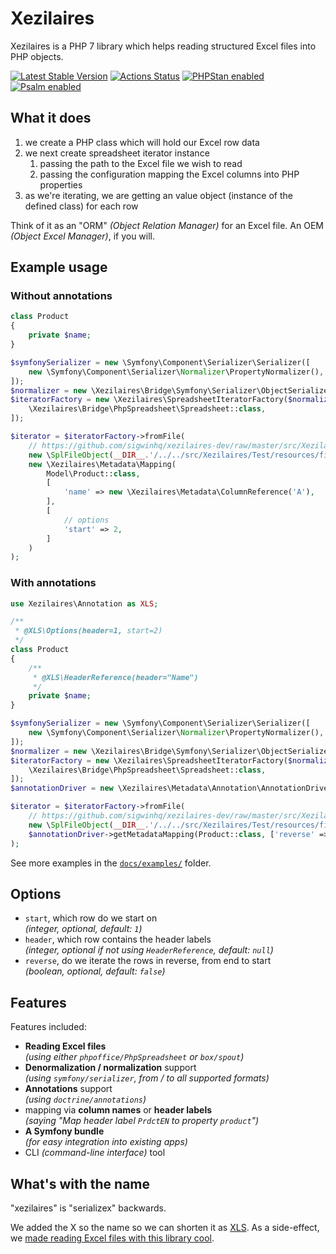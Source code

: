 # Xezilaires

Xezilaires is a PHP 7 library which helps reading structured Excel files
into PHP objects.

[![Latest Stable Version](https://poser.pugx.org/sigwin/xezilaires/v/stable.png)](https://github.com/sigwinhq/xezilaires-dev)
[![Actions Status](https://github.com/sigwinhq/xezilaires-dev/workflows/Build/badge.svg)](https://github.com/sigwinhq/xezilaires-dev/actions)
[![PHPStan enabled](https://img.shields.io/badge/PHPStan-enabled-brightgreen.svg?style=flat)](https://github.com/phpstan/phpstan)
[![Psalm enabled](https://img.shields.io/badge/Psalm-enabled-brightgreen.svg?style=flat)](https://github.com/vimeo/psalm)

## What it does

1. we create a PHP class which will hold our Excel row data
2. we next create spreadsheet iterator instance
    1. passing the path to the Excel file we wish to read
    2. passing the configuration mapping the Excel columns into PHP properties
3. as we're iterating, we are getting an value object (instance of the defined class)
   for each row

Think of it as an "ORM" *(Object Relation Manager)* for an Excel file.
An OEM *(Object Excel Manager)*, if you will.

## Example usage

### Without annotations

```php
class Product
{
    private $name;
}

$symfonySerializer = new \Symfony\Component\Serializer\Serializer([
    new \Symfony\Component\Serializer\Normalizer\PropertyNormalizer(),
]);
$normalizer = new \Xezilaires\Bridge\Symfony\Serializer\ObjectSerializer($symfonySerializer);
$iteratorFactory = new \Xezilaires\SpreadsheetIteratorFactory($normalizer, [
    \Xezilaires\Bridge\PhpSpreadsheet\Spreadsheet::class,
]);

$iterator = $iteratorFactory->fromFile(
    // https://github.com/sigwinhq/xezilaires-dev/raw/master/src/Xezilaires/Test/resources/fixtures/products.xlsx
    new \SplFileObject(__DIR__.'/../../src/Xezilaires/Test/resources/fixtures/products.xlsx'),
    new \Xezilaires\Metadata\Mapping(
        Model\Product::class,
        [
            'name' => new \Xezilaires\Metadata\ColumnReference('A'),
        ],
        [
            // options
            'start' => 2,
        ]
    )
);
```

### With annotations

```php
use Xezilaires\Annotation as XLS;

/**
 * @XLS\Options(header=1, start=2)
 */
class Product
{
    /**
     * @XLS\HeaderReference(header="Name")
     */
    private $name;
}

$symfonySerializer = new \Symfony\Component\Serializer\Serializer([
    new \Symfony\Component\Serializer\Normalizer\PropertyNormalizer(),
]);
$normalizer = new \Xezilaires\Bridge\Symfony\Serializer\ObjectSerializer($symfonySerializer);
$iteratorFactory = new \Xezilaires\SpreadsheetIteratorFactory($normalizer, [
    \Xezilaires\Bridge\PhpSpreadsheet\Spreadsheet::class,
]);
$annotationDriver = new \Xezilaires\Metadata\Annotation\AnnotationDriver();

$iterator = $iteratorFactory->fromFile(
    // https://github.com/sigwinhq/xezilaires-dev/raw/master/src/Xezilaires/Test/resources/fixtures/products.xlsx
    new \SplFileObject(__DIR__.'/../../src/Xezilaires/Test/resources/fixtures/products.xlsx'),
    $annotationDriver->getMetadataMapping(Product::class, ['reverse' => true])
);
```

See more examples in the [`docs/examples/`](./docs/examples/) folder.

## Options

- `start`, which row do we start on  
  *(integer, optional, default: `1`)*
- `header`, which row contains the header labels  
  *(integer, optional if not using `HeaderReference`, default: `null`)*
- `reverse`, do we iterate the rows in reverse, from end to start  
  *(boolean, optional, default: `false`)*

## Features

Features included:

- **Reading Excel files**  
*(using either `phpoffice/PhpSpreadsheet` or `box/spout`)*
- **Denormalization / normalization** support  
*(using `symfony/serializer`, from / to all supported formats)*
- **Annotations** support  
*(using `doctrine/annotations`)*
- mapping via **column names** or **header labels**  
*(saying "Map header label `PrdctEN` to property `product`")*
- **A Symfony bundle**  
*(for easy integration into existing apps)*
- CLI *(command-line interface)* tool

## What's with the name

"xezilaires" is "serializex" backwards.

We added the X so the name so we can shorten it as [XLS](https://fileinfo.com/extension/xls).
As a side-effect, we [made reading Excel files with this library cool](https://tvtropes.org/pmwiki/pmwiki.php/Main/XMakesAnythingCool).
